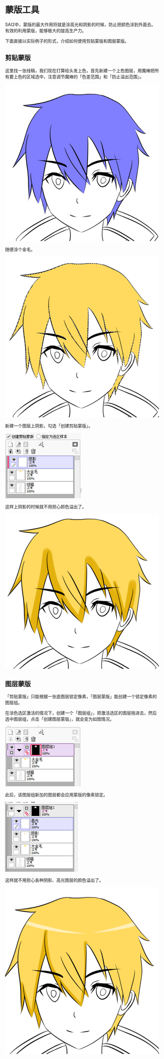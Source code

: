 # 蒙版工具

SAI2中，蒙版的最大作用将就是涂高光和阴影的时候，防止把颜色涂到外面去。有效的利用蒙版，能够极大的提高生产力。

下面直接以实际例子的形式，介绍如何使用剪贴蒙版和图层蒙版。

## 剪贴蒙版

这里找一张线稿，我们现在打算给头发上色，首先新建一个上色图层，用魔棒把所有要上色的区域选中，注意调节魔棒的「色差范围」和「防止溢出范围」。

![](res/1.png)

随便涂个金毛。

![](res/2.png)

新建一个图层上阴影，勾选「创建剪贴蒙版」。

![](res/3.png)

这样上阴影的时候就不用担心颜色溢出了。

![](res/4.png)

## 图层蒙版

「剪贴蒙版」只能根据一张底图层锁定像素，「图层蒙版」能创建一个锁定像素的图层组。

在涂色选区激活的情况下，创建一个「图层组」，把激活选区的图层拖进去，然后选中图层组，点击「创建图层蒙版」，就会变为如图情况。

![](res/5.png)

此后，该图层组新加的图层都会应用蒙版的像素锁定。

![](res/6.png)

这样就不用担心各种阴影、高光图层的颜色溢出了。

![](res/7.png)
